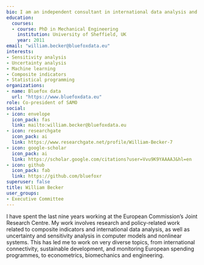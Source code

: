 ```yaml
---
bio: I am an independent consultant in international data analysis and statistics, and a researcher in sensitivity analysis, as well as other fields.
education:
  courses:
  - course: PhD in Mechanical Engineering
    institution: University of Sheffield, UK
    year: 2011
email: "william.becker@bluefoxdata.eu"
interests:
- Sensitivity analysis
- Uncertainty analysis
- Machine learning
- Composite indicators
- Statistical programming
organizations:
- name: Bluefox data
  url: "https://www.bluefoxdata.eu"
role: Co-president of SAMO
social:
- icon: envelope
  icon_pack: fas
  link: mailto:william.becker@bluefoxdata.eu
- icon: researchgate
  icon_pack: ai
  link: https://www.researchgate.net/profile/William-Becker-7
- icon: google-scholar
  icon_pack: ai
  link: https://scholar.google.com/citations?user=Vvu9K9YAAAAJ&hl=en
- icon: github
  icon_pack: fab
  link: https://github.com/bluefoxr
superuser: false
title: William Becker
user_groups:
- Executive Committee
---
```


I have spent the last nine years working at the European Commission’s Joint Research Centre. My work involves research and policy-related work related to composite indicators and international data analysis, as well as uncertainty and sensitivity analysis in computer models and nonlinear systems. This has led me to work on very diverse topics, from international connectivity, sustainable development, and monitoring European spending programmes, to econometrics, biomechanics and engineering.
